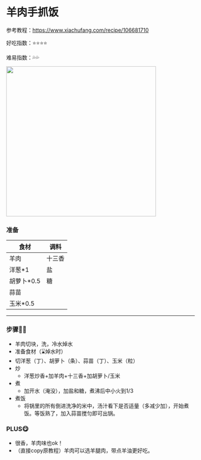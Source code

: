 # 羊肉手抓饭

参考教程：https://www.xiachufang.com/recipe/106681710

好吃指数：⭐⭐⭐⭐

难易指数：💦💦

<img src="http://cdn.huangxindi.com/img/%E7%BE%8A%E8%82%89%E6%89%8B%E6%8A%93%E9%A5%AD.jpg" width="400px" align=center/>



### 准备

| 食材       | 调料   |
| ---------- | ------ |
| 羊肉       | 十三香 |
| 洋葱*1     | 盐     |
| 胡萝卜*0.5 | 糖     |
| 蒜苗       |        |
| 玉米*0.5   |        |



---

### 步骤👩‍🍳

* 羊肉切块，洗，冷水焯水
* 准备食材（⌛焯水时）
* 切洋葱（丁）、胡萝卜（条）、蒜苗（丁）、玉米（粒）
* 炒
  * 洋葱炒香+加羊肉+十三香+加胡萝卜/玉米
* 煮
  * 加开水（淹没），加盐和糖，煮沸后中小火到1/3
* 煮饭
  * 将锅里的所有倒进洗净的米中，汤汁看下是否适量（多减少加），开始煮饭。等饭熟了，加入蒜苗搅匀即可出锅。




### PLUS😋

* 很香，羊肉味也ok！
* （直接copy原教程）羊肉可以选羊腿肉，带点羊油更好吃。




